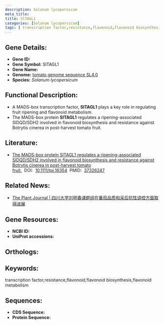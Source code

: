 ```yaml
---
description: Solanum lycopersicum
meta_title:
title: SlTAGL1
categories: [Solanum lycopersicum]
tags: [ transcription factor,resistance,flavonoid,flavonoid biosynthesis,flavonoid metabolism ]
---
```


## Gene Details:
- **Gene ID:**	[]()
- **Gene Symbol:** SlTAGL1
- **Gene Name:** 
- **Genome:** [tomato genome sequence SL4.0]()
- **Species:** *Solanum lycopersicum*

## Functional Description:
   - A MADS-box transcription factor, **SlTAGL1** plays a key role in regulating fruit ripening and flavonoid metabolism.
   - The MADS-box protein **SlTAGL1** regulates a ripening-associated SlDQD/SDH2 involved in flavonoid biosynthesis and resistance against Botrytis cinerea in post-harvest tomato fruit.

## Literature:
   - [The MADS-box protein SlTAGL1 regulates a ripening-associated SlDQD/SDH2 involved in flavonoid biosynthesis and resistance against Botrytis cinerea in post-harvest tomato fruit.]( https://onlinelibrary.wiley.com/doi/10.1111/tpj.16354)&nbsp;&nbsp;DOI:&nbsp;&nbsp;[10.1111/tpj.16354](https://onlinelibrary.wiley.com/doi/10.1111/tpj.16354)&nbsp;&nbsp;PMID:&nbsp;&nbsp;[37326247](https://pubmed.ncbi.nlm.nih.gov/37326247/)

## Related News:
   - [The Plant Journal | 四川大学刘明春课题组在番茄品质和采后抗性调控方面取得进展](https://mp.weixin.qq.com/s/kEtV8ACqBz8NSl-0a9ENyA)

## Gene Resources:
- **NCBI ID:** [](https://www.ncbi.nlm.nih.gov/gene/?term=)
- **UniProt accessions:** [](https://www.uniprot.org/uniprotkb//entry)

## Orthologs:

## Keywords:
transcription factor,resistance,flavonoid,flavonoid biosynthesis,flavonoid metabolism

## Sequences:
- **CDS Sequence:**
- **Protein Sequence:**
